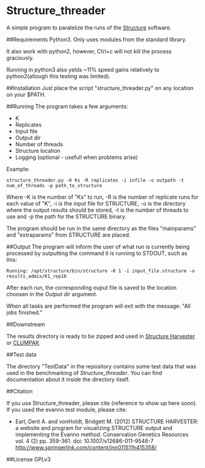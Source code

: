 # Structure_threader
A simple program to paralelize the runs of the [Structure](http://pritchardlab.stanford.edu/structure.html) software.

##Requirements
Python3. Only uses modules from the standard library.

It also work with python2, however, Ctrl+c will not kill the process graciously.

Running in python3 also yelds ~11% speed gains relatively to python2(altough this testing was limited).


##Installation
Just place the script "structure_threader.py" on any location on your $PATH.


##Running
The program takes a few arguments:

* K
* Replicates
* Input file
* Output dir
* Number of threads
* Structure location
* Logging (optional - usefull when problems arise)

Example: 

```
structure_threader.py -K Ks -R replicates -i infile -o outpath -t num_of_threads -p path_to_structure
```

Where -K is the number of "Ks" to run, -R is the number of replicate runs for
each value of "K", -i is the input file for STRUCTURE, -o is the directory where the output results should be stored,
-t is the number of threads to use and -p the path for the STRUCTURE binary.

The program should be run in the same directory as the files "mainparams" and
"extraparams" from STRUCTURE are placed.

##Output
The program will inform the user of what run is currently being processed by
outputting the command it is running to STDOUT, such as this:

```
Running: /opt/structure/bin/structure -K 1 -i input_file.structure -o results_admix/K1_rep10
```

After each run, the corresponding ouput file is saved to the location choosen in
the *Output dir* argument.

When all tasks are performed the program will exit with the message:
"All jobs finished."

##Downstream

The results directory is ready to be zipped and used in [Structure Harvester](http://taylor0.biology.ucla.edu/struct_harvest/) or [CLUMPAK](http://clumpak.tau.ac.il/).

##Test data

The directory "TestData" in the repository contains some test data that was used in the benchmarking of *Structure_threader*.
You can find documentation about it inside the directory itself.

##Citation

If you use Structure_threader, please cite (reference to show up here soon).
If you used the evanno test module, please cite:

*  Earl, Dent A. and vonHoldt, Bridgett M. (2012) STRUCTURE HARVESTER: a website
 and program for visualizing STRUCTURE output and implementing the Evanno 
 method. Conservation Genetics Resources vol. 4 (2) pp. 359-361. doi: 10.1007/s12686-011-9548-7 http://www.springerlink.com/content/jnn011511h415358/

##License
GPLv3
